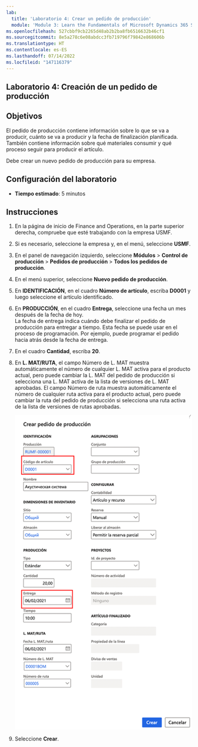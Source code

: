 ```yaml
---
lab:
  title: 'Laboratorio 4: Crear un pedido de producción'
  module: 'Module 3: Learn the Fundamentals of Microsoft Dynamics 365 Supply Chain Management'
ms.openlocfilehash: 527cbbf9cb2265d48ab2b2ba8fb6516632b46cf1
ms.sourcegitcommit: 8e5a278c6e08abdcc3fb719796f79842e868606b
ms.translationtype: HT
ms.contentlocale: es-ES
ms.lasthandoff: 07/14/2022
ms.locfileid: "147116379"
---
```

## <a name="lab-4---create-a-production-order"></a>Laboratorio 4: Creación de un pedido de producción

## <a name="objectives"></a>Objetivos

El pedido de producción contiene información sobre lo que se va a producir, cuánto se va a producir y la fecha de finalización planificada. También contiene información sobre qué materiales consumir y qué proceso seguir para producir el artículo.

Debe crear un nuevo pedido de producción para su empresa.

## <a name="lab-setup"></a>Configuración del laboratorio

   - **Tiempo estimado**: 5 minutos

## <a name="instructions"></a>Instrucciones

1. En la página de inicio de Finance and Operations, en la parte superior derecha, compruebe que esté trabajando con la empresa USMF.

1. Si es necesario, seleccione la empresa y, en el menú, seleccione **USMF**.

1. En el panel de navegación izquierdo, seleccione **Módulos** > **Control de producción** > **Pedidos de producción** > **Todos los pedidos de producción**.

1. En el menú superior, seleccione **Nuevo pedido de producción**.

1. En **IDENTIFICACIÓN**, en el cuadro **Número de artículo**, escriba **D0001** y luego seleccione el artículo identificado.

1. En **PRODUCCIÓN**, en el cuadro **Entrega**, seleccione una fecha un mes después de la fecha de hoy.  
    La fecha de entrega indica cuándo debe finalizar el pedido de producción para entregar a tiempo. Esta fecha se puede usar en el proceso de programación. Por ejemplo, puede programar el pedido hacia atrás desde la fecha de entrega.

1. En el cuadro **Cantidad**, escriba **20**.

1. En **L. MAT/RUTA**, el campo Número de L. MAT muestra automáticamente el número de cualquier L. MAT activa para el producto actual, pero puede cambiar la L. MAT del pedido de producción si selecciona una L. MAT activa de la lista de versiones de L. MAT aprobadas. El campo Número de ruta muestra automáticamente el número de cualquier ruta activa para el producto actual, pero puede cambiar la ruta del pedido de producción si selecciona una ruta activa de la lista de versiones de rutas aprobadas.

    ![Imagen de pantalla que muestra el panel completo de Crear pedido de producción](./media/lp1-m4-new-production-order-pane.png)

1. Seleccione **Crear**.
